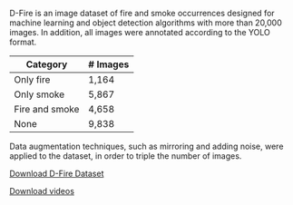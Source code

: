 
D-Fire is an image dataset of fire and smoke occurrences designed for machine learning and object detection algorithms with more than 20,000 images. In addition, all images were annotated according to the YOLO format.

| Category | # Images |
| ------------- | ------------- |
| Only fire  | 1,164  |
| Only smoke  | 5,867  |
| Fire and smoke  | 4,658  |
| None  | 9,838  |

Data augmentation techniques, such as mirroring and adding noise, were applied to the dataset, in order to triple the number of images.

[Download D-Fire Dataset](https://mega.nz/folder/m1o0WQiJ#eTHfS1jwVKf3sUN5SHqf8Q)

[Download videos](https://mega.nz/folder/K5RjiAbJ#3cNW8VUfE-Eex3FlhXSQOg)
